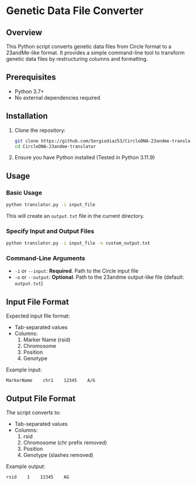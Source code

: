 # Genetic Data File Converter

## Overview

This Python script converts genetic data files from Circle format to a 23andMe-like format. It provides a simple command-line tool to transform genetic data files by restructuring columns and formatting.

## Prerequisites

- Python 3.7+
- No external dependencies required

## Installation

1. Clone the repository:
   ```bash
   git clone https://github.com/Sergiodiaz53/CircleDNA-23andme-translator.git
   cd CircleDNA-23andme-translator
   ```

2. Ensure you have Python installed (Tested in Python 3.11.9)

## Usage

### Basic Usage

```bash
python translator.py -i input_file
```

This will create an `output.txt` file in the current directory.

### Specify Input and Output Files

```bash
python translator.py -i input_file -o custom_output.txt
```

### Command-Line Arguments

- `-i` or `--input`: **Required**. Path to the Circle input file
- `-o` or `--output`: **Optional**. Path to the 23andme output-like file (default: `output.txt`)

## Input File Format

Expected input file format:
- Tab-separated values
- Columns: 
  1. Marker Name (rsid)
  2. Chromosome 
  3. Position
  4. Genotype

Example input:
```
MarkerName    chr1    12345    A/G
```

## Output File Format

The script converts to:
- Tab-separated values
- Columns:
  1. rsid
  2. Chromosome (chr prefix removed)
  3. Position
  4. Genotype (slashes removed)

Example output:
```
rsid    1    12345    AG
```